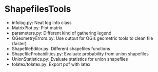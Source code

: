 # ShapefilesTools
- infolog.py: Neat log info class
- MatrixPlot.py: Plot matrix
- parameters.py: Different kind of gathering legend
- QGeometryErrors.py: Use output for QGis geometric tools to clean file (faster)
- ShapefileEditor.py: Different shapefiles functions 
- ShapefileProbabilities.py: Evaluate probability from union shapefiles
- UnionStatistics.py: Evaluate statistics for union shapefiles
- tolatex/tolatex.py: Export pdf with latex

